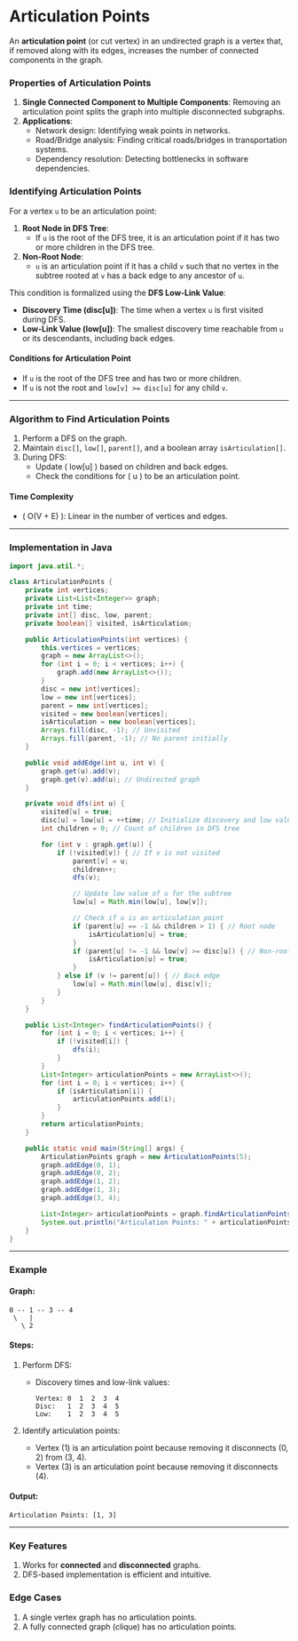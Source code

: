 # Articulation Points
An **articulation point** (or cut vertex) in an undirected graph is a vertex that, if removed along with its edges, increases the number of connected components in the graph.

### **Properties of Articulation Points**
1. **Single Connected Component to Multiple Components**: Removing an articulation point splits the graph into multiple disconnected subgraphs.
2. **Applications**:
    - Network design: Identifying weak points in networks.
    - Road/Bridge analysis: Finding critical roads/bridges in transportation systems.
    - Dependency resolution: Detecting bottlenecks in software dependencies.

### **Identifying Articulation Points**
For a vertex `u` to be an articulation point:
1. **Root Node in DFS Tree**:
    - If `u` is the root of the DFS tree, it is an articulation point if it has two or more children in the DFS tree.
2. **Non-Root Node**:
    - `u` is an articulation point if it has a child `v` such that no vertex in the subtree rooted at `v` has a back edge to any ancestor of `u`.

This condition is formalized using the **DFS Low-Link Value**:
- **Discovery Time (disc[u])**: The time when a vertex `u` is first visited during DFS.
- **Low-Link Value (low[u])**: The smallest discovery time reachable from `u` or its descendants, including back edges.

#### **Conditions for Articulation Point**
- If `u` is the root of the DFS tree and has two or more children.
- If `u` is not the root and `low[v] >= disc[u]` for any child `v`.

---

### **Algorithm to Find Articulation Points**

1. Perform a DFS on the graph.
2. Maintain `disc[]`, `low[]`, `parent[]`, and a boolean array `isArticulation[]`.
3. During DFS:
    - Update \( low[u] \) based on children and back edges.
    - Check the conditions for \( u \) to be an articulation point.

#### **Time Complexity**
- \( O(V + E) \): Linear in the number of vertices and edges.

---

### **Implementation in Java**

```java
import java.util.*;

class ArticulationPoints {
    private int vertices;
    private List<List<Integer>> graph;
    private int time;
    private int[] disc, low, parent;
    private boolean[] visited, isArticulation;

    public ArticulationPoints(int vertices) {
        this.vertices = vertices;
        graph = new ArrayList<>();
        for (int i = 0; i < vertices; i++) {
            graph.add(new ArrayList<>());
        }
        disc = new int[vertices];
        low = new int[vertices];
        parent = new int[vertices];
        visited = new boolean[vertices];
        isArticulation = new boolean[vertices];
        Arrays.fill(disc, -1); // Unvisited
        Arrays.fill(parent, -1); // No parent initially
    }

    public void addEdge(int u, int v) {
        graph.get(u).add(v);
        graph.get(v).add(u); // Undirected graph
    }

    private void dfs(int u) {
        visited[u] = true;
        disc[u] = low[u] = ++time; // Initialize discovery and low values
        int children = 0; // Count of children in DFS tree

        for (int v : graph.get(u)) {
            if (!visited[v]) { // If v is not visited
                parent[v] = u;
                children++;
                dfs(v);

                // Update low value of u for the subtree
                low[u] = Math.min(low[u], low[v]);

                // Check if u is an articulation point
                if (parent[u] == -1 && children > 1) { // Root node
                    isArticulation[u] = true;
                }
                if (parent[u] != -1 && low[v] >= disc[u]) { // Non-root node
                    isArticulation[u] = true;
                }
            } else if (v != parent[u]) { // Back edge
                low[u] = Math.min(low[u], disc[v]);
            }
        }
    }

    public List<Integer> findArticulationPoints() {
        for (int i = 0; i < vertices; i++) {
            if (!visited[i]) {
                dfs(i);
            }
        }
        List<Integer> articulationPoints = new ArrayList<>();
        for (int i = 0; i < vertices; i++) {
            if (isArticulation[i]) {
                articulationPoints.add(i);
            }
        }
        return articulationPoints;
    }

    public static void main(String[] args) {
        ArticulationPoints graph = new ArticulationPoints(5);
        graph.addEdge(0, 1);
        graph.addEdge(0, 2);
        graph.addEdge(1, 2);
        graph.addEdge(1, 3);
        graph.addEdge(3, 4);

        List<Integer> articulationPoints = graph.findArticulationPoints();
        System.out.println("Articulation Points: " + articulationPoints);
    }
}
```

---

### **Example**

#### Graph:
```
0 -- 1 -- 3 -- 4
 \   |
   \ 2
```

#### Steps:
1. Perform DFS:
    - Discovery times and low-link values:
      ```
      Vertex: 0  1  2  3  4
      Disc:   1  2  3  4  5
      Low:    1  2  3  4  5
      ```

2. Identify articulation points:
    - Vertex \(1\) is an articulation point because removing it disconnects \(0, 2\) from \(3, 4\).
    - Vertex \(3\) is an articulation point because removing it disconnects \(4\).

#### Output:
```
Articulation Points: [1, 3]
```

---

### **Key Features**
1. Works for **connected** and **disconnected** graphs.
2. DFS-based implementation is efficient and intuitive.

### **Edge Cases**
1. A single vertex graph has no articulation points.
2. A fully connected graph (clique) has no articulation points.

